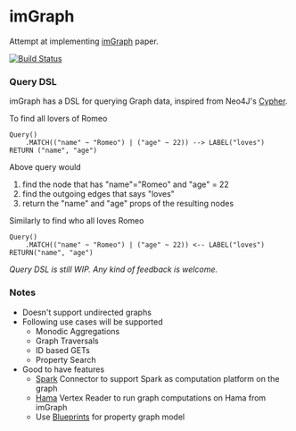 # imGraph

Attempt at implementing [imGraph](http://euranova.eu/upl_docs/publications/imgraph--a-distributed-in-memory-graph-database.pdf) paper. 

[![Build Status](https://travis-ci.org/ashwanthkumar/imgraph.svg?branch=master)](https://travis-ci.org/ashwanthkumar/imgraph)

### Query DSL

imGraph has a DSL for querying Graph data, inspired from Neo4J's [Cypher](http://docs.neo4j.org/chunked/stable/cypher-query-lang.html).

To find all lovers of Romeo
```
Query()
    .MATCH(("name" ~ "Romeo") | ("age" ~ 22)) --> LABEL("loves") RETURN ("name", "age")
```

Above query would

1. find the node that has "name"="Romeo" and "age" = 22
2. find the outgoing edges that says "loves"
3. return the "name" and "age" props of the resulting nodes


Similarly to find who all loves Romeo
```
Query()
    .MATCH(("name" ~ "Romeo") | ("age" ~ 22)) <-- LABEL("loves") RETURN("name", "age")
```

*Query DSL is still WIP. Any kind of feedback is welcome.*

### Notes

- Doesn't support undirected graphs
- Following use cases will be supported
    - Monodic Aggregations
    - Graph Traversals
    - ID based GETs
    - Property Search
- Good to have features
    - [Spark](https://spark.apache.org/) Connector to support Spark as computation platform on the graph
    - [Hama](https://hama.apache.org/) Vertex Reader to run graph computations on Hama from imGraph 
    - Use [Blueprints](http://blueprints.tinkerpop.com/) for property graph model
